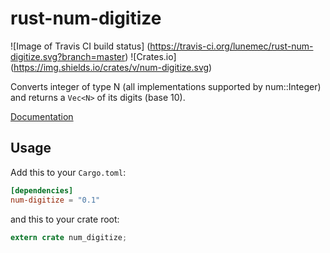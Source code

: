 # rust-num-digitize
![Image of Travis CI build status]
(https://travis-ci.org/lunemec/rust-num-digitize.svg?branch=master)
![Crates.io]
(https://img.shields.io/crates/v/num-digitize.svg)

Converts integer of type N (all implementations supported by num::Integer)
and returns a `Vec<N>` of its digits (base 10).

[Documentation](https://lunemec.github.io/rust-num-digitize/)

## Usage

Add this to your `Cargo.toml`:

```toml
[dependencies]
num-digitize = "0.1"
```

and this to your crate root:

```rust
extern crate num_digitize;
```

